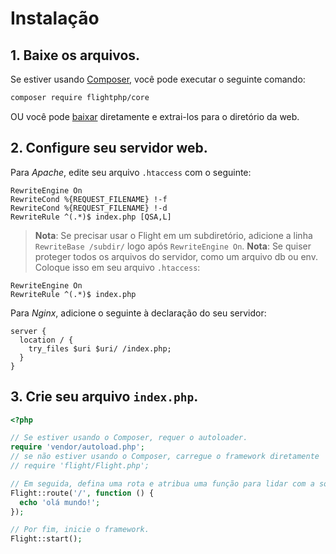 # Instalação

## **1\. Baixe os arquivos.**

Se estiver usando [Composer](https://getcomposer.org), você pode executar o seguinte
comando:

```bash
composer require flightphp/core
```

OU você pode [baixar](https://github.com/flightphp/core/archive/master.zip)
diretamente e extrai-los para o diretório da web.

## **2\. Configure seu servidor web.**

Para *Apache*, edite seu arquivo `.htaccess` com o seguinte:

```apacheconf
RewriteEngine On
RewriteCond %{REQUEST_FILENAME} !-f
RewriteCond %{REQUEST_FILENAME} !-d
RewriteRule ^(.*)$ index.php [QSA,L]
```

> **Nota**: Se precisar usar o Flight em um subdiretório, adicione a linha
> `RewriteBase /subdir/` logo após `RewriteEngine On`.
> **Nota**: Se quiser proteger todos os arquivos do servidor, como um arquivo db ou env.
> Coloque isso em seu arquivo `.htaccess`:

```apacheconf
RewriteEngine On
RewriteRule ^(.*)$ index.php
```

Para *Nginx*, adicione o seguinte à declaração do seu servidor:

```nginx
server {
  location / {
    try_files $uri $uri/ /index.php;
  }
}
```
## **3\. Crie seu arquivo `index.php`.**

```php
<?php

// Se estiver usando o Composer, requer o autoloader.
require 'vendor/autoload.php';
// se não estiver usando o Composer, carregue o framework diretamente
// require 'flight/Flight.php';

// Em seguida, defina uma rota e atribua uma função para lidar com a solicitação.
Flight::route('/', function () {
  echo 'olá mundo!';
});

// Por fim, inicie o framework.
Flight::start();
```